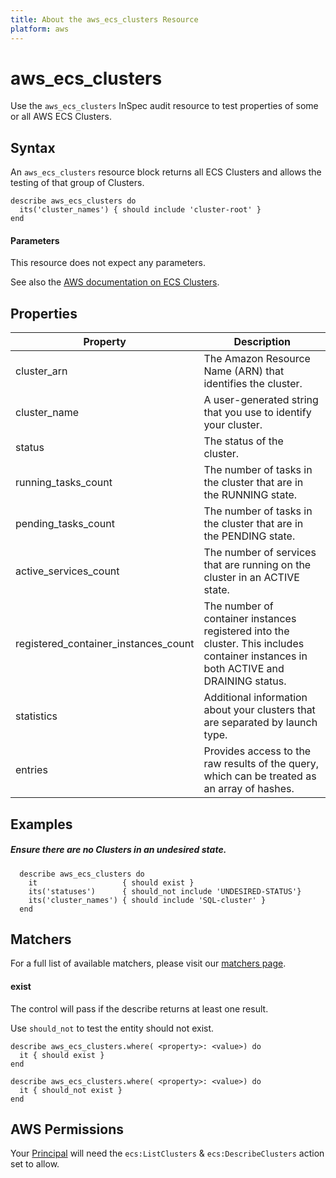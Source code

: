```yaml
---
title: About the aws_ecs_clusters Resource
platform: aws
---
```


# aws\_ecs\_clusters

Use the `aws_ecs_clusters` InSpec audit resource to test properties of some or all AWS ECS Clusters.

## Syntax

An `aws_ecs_clusters` resource block returns all ECS Clusters and allows the testing of that group of Clusters.

    describe aws_ecs_clusters do
      its('cluster_names') { should include 'cluster-root' }
    end
    
#### Parameters

This resource does not expect any parameters.

See also the [AWS documentation on ECS Clusters](https://docs.aws.amazon.com/AmazonECS/latest/developerguide/ECS_clusters.html).

## Properties

|Property                                | Description|
| ---                                    | --- |
|cluster\_arn                            | The Amazon Resource Name (ARN) that identifies the cluster. |
|cluster\_name                           | A user-generated string that you use to identify your cluster. |
|status                                  | The status of the cluster. |
|running\_tasks\_count                   | The number of tasks in the cluster that are in the RUNNING state. |
|pending\_tasks\_count                   | The number of tasks in the cluster that are in the PENDING state.  |
|active\_services\_count                 | The number of services that are running on the cluster in an ACTIVE state. |
|registered\_container\_instances\_count | The number of container instances registered into the cluster. This includes container instances in both ACTIVE and DRAINING status. |
|statistics                              | Additional information about your clusters that are separated by launch type. |
|entries                                 | Provides access to the raw results of the query, which can be treated as an array of hashes. |

## Examples


##### Ensure there are no Clusters in an undesired state.

      describe aws_ecs_clusters do
        it                   { should exist }
        its('statuses')      { should_not include 'UNDESIRED-STATUS'}
        its('cluster_names') { should include 'SQL-cluster' }
      end

## Matchers

For a full list of available matchers, please visit our [matchers page](https://www.inspec.io/docs/reference/matchers/).

#### exist

The control will pass if the describe returns at least one result.

Use `should_not` to test the entity should not exist.

    describe aws_ecs_clusters.where( <property>: <value>) do
      it { should exist }
    end
      
    describe aws_ecs_clusters.where( <property>: <value>) do
      it { should_not exist }
    end
    
    
## AWS Permissions

Your [Principal](https://docs.aws.amazon.com/IAM/latest/UserGuide/intro-structure.html#intro-structure-principal) will need the `ecs:ListClusters` & `ecs:DescribeClusters` action set to allow.
